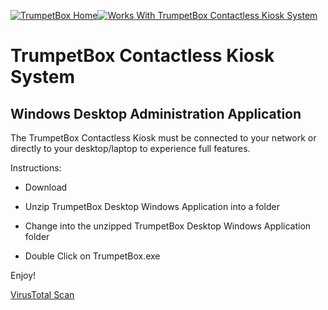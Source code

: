 [![TrumpetBox Home](https://trumpetbox.com/assets/images/home.svg)](https://trumpetbox.com)[![Works With TrumpetBox Contactless Kiosk System](https://trumpetbox.com/assets/images/trumpetbox-logo.svg)](https://trumpetbox.com)

# TrumpetBox Contactless Kiosk System
## Windows Desktop Administration Application

The TrumpetBox Contactless Kiosk must be connected to your network or directly to your desktop/laptop to experience full features.


Instructions:

- Download

- Unzip TrumpetBox Desktop Windows Application into a folder

- Change into the unzipped TrumpetBox Desktop Windows Application folder

- Double Click on TrumpetBox.exe

Enjoy!

[VirusTotal Scan](https://www.virustotal.com/gui/url/ec4cfd8fb2dd5aac5232f9160a4d7c68d4ac57388669775990c3e05a3ff1f741/detection)
